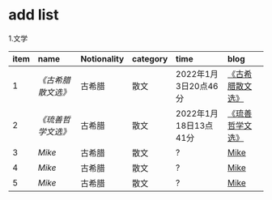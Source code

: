# add list  
1.文学

| item  |     name     |Notionality| category | time |             blog                |  
| :-- | :------------| :--- | :---  | :--- | :------------------------------- |  
| 1 | _《古希腊散文选》_ |古希腊|散文 | 2022年1月3日20点46分 | [《古希腊散文选》](https://github.com/rasputin2020/Study_Note_data/blob/161290bfb9a9dcee3f69d36f26a10db839bef835/%E8%AF%BB%E4%B9%A6%E7%AC%94%E8%AE%B0/%E6%96%87%E5%AD%A6/%E5%8F%A4%E5%B8%8C%E8%85%8A/220103%E5%8F%A4%E5%B8%8C%E8%85%8A%E6%95%A3%E6%96%87%E9%80%89.md) |  
| 2 | _《琉善哲学文选》_|古希腊|散文 |  2022年1月18日13点41分  | [《琉善哲学文选》](https://github.com/rasputin2020/Study_Note_data/blob/161290bfb9a9dcee3f69d36f26a10db839bef835/%E8%AF%BB%E4%B9%A6%E7%AC%94%E8%AE%B0/%E6%96%87%E5%AD%A6/%E5%8F%A4%E5%B8%8C%E8%85%8A/220118%E7%90%89%E5%96%84%E5%93%B2%E5%AD%A6%E6%96%87%E9%80%89.md)
| 3 | _Mike_  |古希腊|散文  |  ? | [Mike](link)    |    
| 4 | _Mike_  |古希腊|散文   |  ? | [Mike](link)   |    
| 5 | _Mike_  |古希腊|散文  |  ? | [Mike](link)    |  

